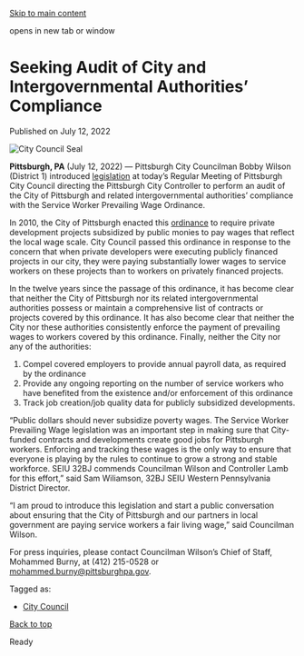 [Skip to main content](https://www.pittsburghpa.gov/City-Government/City-Council/Districts/Bobby-Wilson-District-1/1-Newsletters-Press-Releases/Pittsburgh-City-Councilman-Bobby-Wilson-Introduces-Legislation-Seeking-Audit-of-City-and-Intergovernmental-Authorities%E2%80%99-Compliance-with-Prevailing-Wage-Ordinance#main-content)

opens in new tab or window

# Seeking Audit of City and Intergovernmental Authorities’ Compliance

Published on July 12, 2022

![City Council Seal](https://www.pittsburghpa.gov/files/assets/city/v/1/city-council/images/15528_city-council-seal.png?dimension=pageimage&w=480)

**Pittsburgh, PA** (July 12, 2022) — Pittsburgh City Councilman Bobby Wilson (District 1) introduced [legislation](https://pittsburgh.legistar.com/LegislationDetail.aspx?ID=5721097&GUID=0E2196EC-06FA-44A3-A4A3-7516F0AA37C0) at today’s Regular Meeting of Pittsburgh City Council directing the Pittsburgh City Controller to perform an audit of the City of Pittsburgh and related intergovernmental authorities’ compliance with the Service Worker Prevailing Wage Ordinance.

In 2010, the City of Pittsburgh enacted this [ordinance](https://pittsburgh.legistar.com/LegislationDetail.aspx?ID=644162&GUID=4600AAD3-EFA3-465A-A5D6-C57C9BDE75D2&Options=ID|Text|&Search=prevailing+wage) to require private development projects subsidized by public monies to pay wages that reflect the local wage scale. City Council passed this ordinance in response to the concern that when private developers were executing publicly financed projects in our city, they were paying substantially lower wages to service workers on these projects than to workers on privately financed projects.

In the twelve years since the passage of this ordinance, it has become clear that neither the City of Pittsburgh nor its related intergovernmental authorities possess or maintain a comprehensive list of contracts or projects covered by this ordinance. It has also become clear that neither the City nor these authorities consistently enforce the payment of prevailing wages to workers covered by this ordinance. Finally, neither the City nor any of the authorities:

1. Compel covered employers to provide annual payroll data, as required by the ordinance
2. Provide any ongoing reporting on the number of service workers who have benefited from the existence and/or enforcement of this ordinance
3. Track job creation/job quality data for publicly subsidized developments.

“Public dollars should never subsidize poverty wages. The Service Worker Prevailing Wage legislation was an important step in making sure that City-funded contracts and developments create good jobs for Pittsburgh workers. Enforcing and tracking these wages is the only way to ensure that everyone is playing by the rules to continue to grow a strong and stable workforce. SEIU 32BJ commends Councilman Wilson and Controller Lamb for this effort,” said Sam Wiliamson, 32BJ SEIU Western Pennsylvania District Director.

“I am proud to introduce this legislation and start a public conversation about ensuring that the City of Pittsburgh and our partners in local government are paying service workers a fair living wage,” said Councilman Wilson.

For press inquiries, please contact Councilman Wilson’s Chief of Staff, Mohammed Burny, at (412) 215-0528 or [mohammed.burny@pittsburghpa.gov](mailto:mohammed.burny@pittsburghpa.gov).

Tagged as:

- [City Council](https://www.pittsburghpa.gov/News-articles?dlv_OC%20CL%20City%20News%20Listing=(dd_OC%20News%20Categories=City%20Council))

[Back to top](https://www.pittsburghpa.gov/City-Government/City-Council/Districts/Bobby-Wilson-District-1/1-Newsletters-Press-Releases/Pittsburgh-City-Councilman-Bobby-Wilson-Introduces-Legislation-Seeking-Audit-of-City-and-Intergovernmental-Authorities%E2%80%99-Compliance-with-Prevailing-Wage-Ordinance#body-top)

Ready
